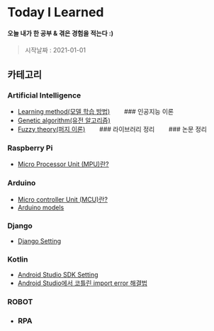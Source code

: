 # Today I Learned

#### 오늘 내가 한 공부 & 겪은 경험을 적는다 :)
> 시작날짜 : 2021-01-01

## 카테고리
### Artificial Intelligence
* [Learning method(모델 학습 방법)](https://github.com/BOSOEK/TIL/blob/main/A.I/Supervised%20learning.md)
　　### 인공지능 이론
* [Genetic algorithm(유전 알고리즘)](https://github.com/BOSOEK/TIL/tree/main/A.I/Genetic%20algorithm)
* [Fuzzy theory(퍼지 이론)](https://github.com/BOSOEK/TIL/blob/main/A.I/puzzy_logic.md)
　　### 라이브러리 정리
　　### 논문 정리

### Raspberry Pi
* [Micro Processor Unit (MPU)란?](https://hjeon.tistory.com/20)

### Arduino
* [Micro controller Unit (MCU)란?](https://hjeon.tistory.com/20)
* [Arduino models](https://github.com/BOSOEK/TIL/blob/main/Arduino/Arduino_model.md)

### Django
* [Django Setting](https://github.com/BOSOEK/TIL/blob/main/Django/Django_Setting.md)

### Kotlin
* [Android Studio SDK Setting](https://github.com/BOSOEK/TIL/blob/main/Kotlin/sdk_setting.md)
* [Android Studio에서 코틀린 import error 해결법](https://github.com/BOSOEK/TIL/blob/main/Kotlin/Kotlin_setting_error.md)

### ROBOT
  * ### RPA

